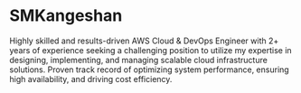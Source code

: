 # SMKangeshan
Highly skilled and results-driven AWS Cloud &amp; DevOps Engineer with 2+ years of experience seeking a challenging position to utilize my expertise in designing, implementing, and managing scalable cloud infrastructure solutions. Proven track record of optimizing system performance, ensuring high availability, and driving cost efficiency. 
